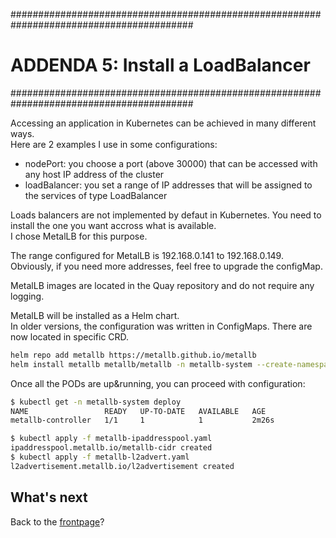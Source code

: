 #########################################################################################
# ADDENDA 5: Install a LoadBalancer
#########################################################################################

Accessing an application in Kubernetes can be achieved in many different ways.  
Here are 2 examples I use in some configurations:

- nodePort: you choose a port (above 30000) that can be accessed with any host IP address of the cluster
- loadBalancer: you set a range of IP addresses that will be assigned to the services of type LoadBalancer

Loads balancers are not implemented by defaut in Kubernetes. You need to install the one you want accross what is available.  
I chose MetalLB for this purpose.  

The range configured for MetalLB is 192.168.0.141 to 192.168.0.149.  
Obviously, if you need more addresses, feel free to upgrade the configMap.

MetalLB images are located in the Quay repository and do not require any logging.  

MetalLB will be installed as a Helm chart.  
In older versions, the configuration was written in ConfigMaps. There are now located in specific CRD.  

```bash
helm repo add metallb https://metallb.github.io/metallb
helm install metallb metallb/metallb -n metallb-system --create-namespace -f metallb-values.yaml
```
Once all the PODs are up&running, you can proceed with configuration:
```bash
$ kubectl get -n metallb-system deploy
NAME                 READY   UP-TO-DATE   AVAILABLE   AGE
metallb-controller   1/1     1            1           2m26s

$ kubectl apply -f metallb-ipaddresspool.yaml
ipaddresspool.metallb.io/metallb-cidr created
$ kubectl apply -f metallb-l2advert.yaml
l2advertisement.metallb.io/l2advertisement created
```

## What's next

Back to the [frontpage](https://github.com/YvosOnTheHub/LabNetApp)?